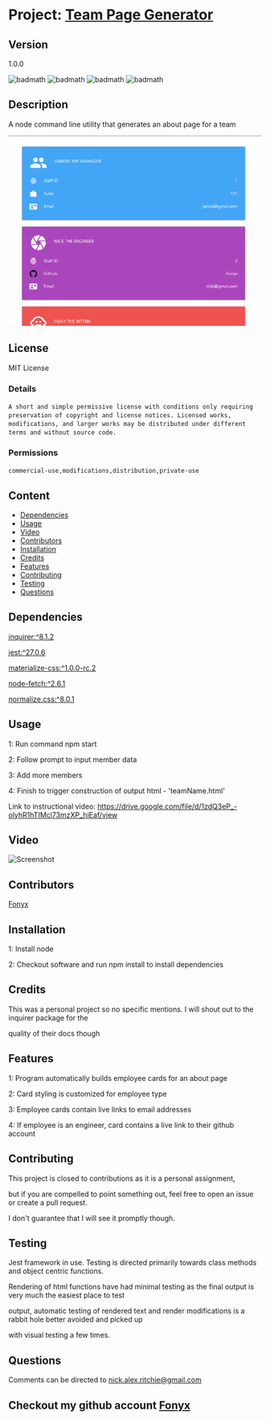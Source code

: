 # Project: [Team Page Generator](https://github.com/Fonyx/teamGenerator)

## Version

1.0.0

![badmath](https://img.shields.io/github/license/Fonyx/teamGenerator)  ![badmath](https://img.shields.io/github/languages/count/Fonyx/teamGenerator)  ![badmath](https://img.shields.io/github/commit-activity/m/Fonyx/teamGenerator)  ![badmath](https://img.shields.io/github/contributors/Fonyx/teamGenerator)  

## Description

A node command line utility that generates an about page for a team

![Alt text](https://github.com/Fonyx/teamGenerator/blob/main/assets/images/show.gif?raw=true "project show cap gif")  

## License

MIT License

### Details  

```A short and simple permissive license with conditions only requiring preservation of copyright and license notices. Licensed works, modifications, and larger works may be distributed under different terms and without source code.  ```

### Permissions  

```commercial-use,modifications,distribution,private-use  ```

## Content 

- [Dependencies](#dependencies)
- [Usage](#usage)
- [Video](#video)
- [Contributors](#contributors)
- [Installation](#installation)
- [Credits](#credits)
- [Features](#features)
- [Contributing](#contributing)
- [Testing](#testing)
- [Questions](#questions)




## Dependencies  

[inquirer:^8.1.2](https://www.npmjs.com/package/inquirer)

[jest:^27.0.6](https://www.npmjs.com/package/jest)

[materialize-css:^1.0.0-rc.2](https://www.npmjs.com/package/materialize-css)

[node-fetch:^2.6.1](https://www.npmjs.com/package/node-fetch)

[normalize.css:^8.0.1](https://www.npmjs.com/package/normalize.css)



## Usage

1: Run command npm start  
  
2: Follow prompt to input member data  
  
3: Add more members  
  
4: Finish to trigger construction of output html - 'teamName.html'   
  

  
Link to instructional video: 
https://drive.google.com/file/d/1zdQ3eP_-olyhR1hTIMcl73mzXP_hiEaf/view 

## Video

![Screenshot](https://github.com/Fonyx/teamGenerator/blob/main/assets/images/usage.gif?raw=true "usage screencap")  

## Contributors 

[Fonyx](https://github.com/Fonyx)

## Installation

1: Install node  
  
2: Checkout software and run npm install to install dependencies  

## Credits

This was a personal project so no specific mentions. I will shout out to the inquirer package for the 
  
quality of their docs though

## Features

1: Program automatically builds employee cards for an about page  
  
2: Card styling is customized for employee type  
  
3: Employee cards contain live links to email addresses  
  
4: If employee is an engineer, card contains a live link to their github account 

## Contributing

This project is closed to contributions as it is a personal assignment, 
  
but if you are compelled to point something out, feel free to open an issue or create a pull request. 
  
I don't guarantee that I will see it promptly though. 

## Testing

Jest framework in use. Testing is directed primarily towards class methods and object centric functions.
  
Rendering of html functions have had minimal testing as the final output is very much the easiest place to test 
  
output, automatic testing of rendered text and render modifications is a rabbit hole better avoided and picked up 
  
with visual testing a few times. 

## Questions

Comments can be directed to nick.alex.ritchie@gmail.com 



## Checkout my github account [Fonyx](https://github.com/Fonyx)



